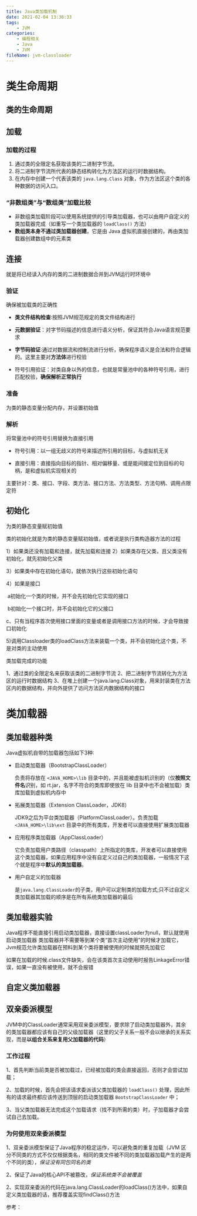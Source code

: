 ```yaml
---
title: Java类加载机制
date: 2021-02-04 13:38:33
tags:
	- JVM
categories:
	- 编程相关
	- Java
	- JVM
fileName: jvm-classloader
---
```


# 类生命周期

## 类的生命周期



## 加载

### 加载的过程

1. 通过类的全限定名获取该类的二进制字节流。
2. 将二进制字节流所代表的静态结构转化为方法区的运行时数据结构。
3. 在内存中创建一个代表该类的 `java.lang.Class` 对象，作为方法区这个类的各种数据的访问入口。

### “非数组类”与“数组类”加载比较

* 非数组类加载阶段可以使用系统提供的引导类加载器，也可以由用户自定义的类加载器完成（如重写一个类加载器的 `loadClass()` 方法）
* **数组类本身不通过类加载器创建**，它是由 Java 虚拟机直接创建的，再由类加载器创建数组中的元素类





## 连接

就是将已经读入内存的类的二进制数据合并到JVM运行时环境中

### 验证

确保被加载类的正确性

* **类文件结构检查**∶按照JVM规范规定的类文件结构进行

* **元数据验证**：对字节码描述的信息进行语义分析，保证其符合Java语言规范要求

* **字节码验证**∶通过对数据流和控制流进行分析，确保程序语义是合法和符合逻辑的。这里主要对**方法体**进行校验

* 符号引用验证：对类自身以外的信息，也就是常量池中的各种符号引用，进行匹配校验，**确保解析正常执行**

### 准备

为类的静态变量分配内存，并设置初始值

### 解析

将常量池中的符号引用替换为直接引用

* 符号引用：以一组无歧义的符号来描述所引用的目标，与虚拟机无关

* 直接引用：直接指向目标的指针、相对偏移量、或是能间接定位到目标的句柄，是和虚拟机实现相关的

主要针对：类、接口、字段、类方法、接口方法、方法类型、方法句柄、调用点限定符

## 初始化

为类的静态变量赋初始值

类的初始化就是为类的静态变量赋初始值，或者说是执行类构造器<clinit>方法的过程

1）如果类还没有加载和连接，就先加载和连接
2）如果类存在父类，且父类没有初始化，就先初始化父类

3）如果类中存在初始化语句，就依次执行这些初始化语句

4）如果是接口

​	a初始化一个类的时候，并不会先初始化它实现的接口

​	b初始化一个接口时，并不会初始化它的父接口

c、只有当程序首次使用接口里面的变量或者是调用接口方法的时候，才会导致接口初始化

5)调用Classloader类的loadClass方法来装载一个类，并不会初始化这个类，不是对类的主动使用



类加载完成的功能

1、通过类的全限定名来获取该类的二进制字节流
2、把二进制字节流转化为方法区的运行时数据结构
3、在堆上创建一个java.lang.Class对象，用来封装类在方法区内的数据结构，并向外提供了访问方法区内数据结构的接口



# 类加载器

## 类加载器种类

Java虚拟机自带的加载器包括如下3种∶

* 启动类加载器（BootstrapClassLoader）

   负责将存放在 `<JAVA_HOME>\lib` 目录中的，并且能被虚拟机识别的（仅**按照文件名**识别，如 rt.jar，名字不符合的类库即使放在 lib 目录中也不会被加载）类库加载到虚拟机内存中

* 拓展类加载器（Extension ClassLoader，JDK8）  

   JDK9之后为平台类加载器（PlatformClassLoader）。负责加载 `<JAVA_HOME>\lib\ext` 目录中的所有类库，开发者可以直接使用扩展类加载器

* 应用程序类加载器（AppClassLoader）

  它负责加载用户类路径（classpath）上所指定的类库，开发者可以直接使用这个类加载器，如果应用程序中没有自定义过自己的类加载器，一般情况下这个就是程序中**默认的类加载器**。

* 用户自定义的加载器

  是`java.lang.ClassLoader`的子类，用户可以定制类的加载方式;只不过自定义类加载器其加载的顺序是在所有系统类加载器的最后







## 类加载器实验

Java程序不能直接引用启动类加载器，直接设置classLoader为null，默认就使用启动类加载器
类加载器并不需要等到某个类“首次主动使用”的时候才加载它，Jvm规范允许类加载器在预料到某个类将要被使用的时候就预先加载它

如果在加载的时候.class文件缺失，会在该类首次主动使用时报告LinkageError错误，如果一直没有被使用，就不会报错



## 自定义类加载器





## 双亲委派模型

JVM中的ClassLoader通常采用双亲委派模型，要求除了启动类加载器外，其余的类加载器都应该有自己的父级加载器（这里的父子关系一般不会以继承的关系实现，而是**以组合关系来复用父加载器的代码**）

### 工作过程
1、首先判断当前类是否被加载过，已经被加载的类会直接返回，否则才会尝试加载；

2、加载的时候，首先会把该请求委派该父类加载器的 `loadClass()` 处理，因此所有的请求最终都应该传送到顶层的启动类加载器 `BootstrapClassLoader` 中；

3、当父类加载器无法完成这个加载请求（找不到所需的类）时，子加载器才会尝试自己去加载。

### 为何使用双亲委派模型

1、双亲委派模型保证了Java程序的稳定运作，可以避免类的重复加载（JVM 区分不同类的方式不仅仅根据类名，相同的类文件被不同的类加载器加载产生的是两个不同的类），*保证没有同包同名的类*

2、保证了Java的核心API不被篡改，*保证系统类不会被覆盖*





2、实现双亲委派的代码在java.lang.ClassLoader的loadClass()方法中，如果自定义类加载器的话，推荐覆盖实现findClass()方法







参考：

> 





